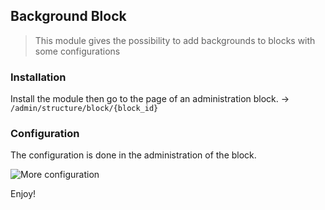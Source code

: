 ## Background Block

> This module gives the possibility to add backgrounds to blocks with some configurations

### Installation
Install the module then go to the page of an administration block. -> `/admin/structure/block/{block_id}`

### Configuration
The configuration is done in the administration of the block.

![More configuration](http://data.revuesdecode.com/revues/module/background-block/backblock-settings.png)

Enjoy!
